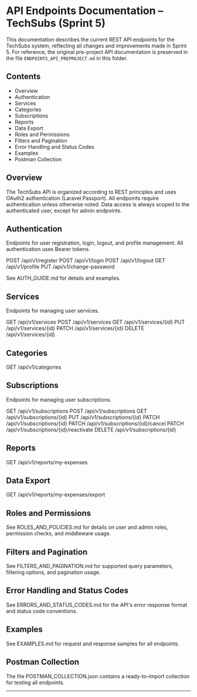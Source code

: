 # API Endpoints Documentation – TechSubs (Sprint 5)

This documentation describes the current REST API endpoints for the TechSubs system, reflecting all changes and improvements made in Sprint 5. For reference, the original pre-project API documentation is preserved in the file `ENDPOINTS_API_PREPROJECT.md` in this folder.

## Contents

- Overview
- Authentication
- Services
- Categories
- Subscriptions
- Reports
- Data Export
- Roles and Permissions
- Filters and Pagination
- Error Handling and Status Codes
- Examples
- Postman Collection

## Overview

The TechSubs API is organized according to REST principles and uses OAuth2 authentication (Laravel Passport). All endpoints require authentication unless otherwise noted. Data access is always scoped to the authenticated user, except for admin endpoints.

## Authentication

Endpoints for user registration, login, logout, and profile management. All authentication uses Bearer tokens.

POST /api/v1/register
POST /api/v1/login
POST /api/v1/logout
GET /api/v1/profile
PUT /api/v1/change-password

See AUTH_GUIDE.md for details and examples.

## Services

Endpoints for managing user services.

GET /api/v1/services
POST /api/v1/services
GET /api/v1/services/{id}
PUT /api/v1/services/{id}
PATCH /api/v1/services/{id}
DELETE /api/v1/services/{id}

## Categories

GET /api/v1/categories

## Subscriptions

Endpoints for managing user subscriptions.

GET /api/v1/subscriptions
POST /api/v1/subscriptions
GET /api/v1/subscriptions/{id}
PUT /api/v1/subscriptions/{id}
PATCH /api/v1/subscriptions/{id}
PATCH /api/v1/subscriptions/{id}/cancel
PATCH /api/v1/subscriptions/{id}/reactivate
DELETE /api/v1/subscriptions/{id}

## Reports

GET /api/v1/reports/my-expenses

## Data Export

GET /api/v1/reports/my-expenses/export

## Roles and Permissions

See ROLES_AND_POLICIES.md for details on user and admin roles, permission checks, and middleware usage.

## Filters and Pagination

See FILTERS_AND_PAGINATION.md for supported query parameters, filtering options, and pagination usage.

## Error Handling and Status Codes

See ERRORS_AND_STATUS_CODES.md for the API's error response format and status code conventions.

## Examples

See EXAMPLES.md for request and response samples for all endpoints.

## Postman Collection

The file POSTMAN_COLLECTION.json contains a ready-to-import collection for testing all endpoints.

---